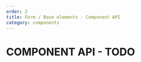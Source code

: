 ```yaml
---
order: 2
title: Form / Base elements - Component API
category: components
---
```


# COMPONENT API - TODO
